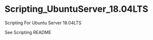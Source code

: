 Scripting_UbuntuServer_18.04LTS
=========================

Scripting For Ubuntu Server 18.04LTS

See Scripting README
